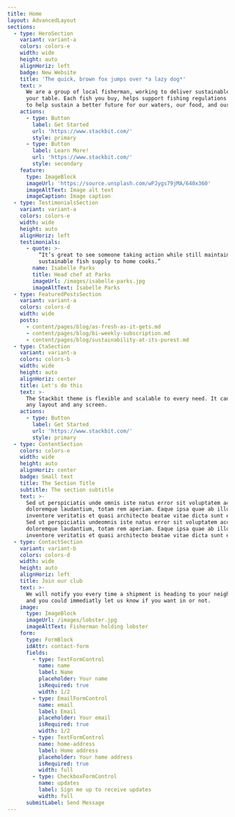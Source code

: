 ```yaml
---
title: Home
layout: AdvancedLayout
sections:
  - type: HeroSection
    variant: variant-a
    colors: colors-e
    width: wide
    height: auto
    alignHoriz: left
    badge: New Website
    title: 'The quick, brown fox jumps over *a lazy dog*'
    text: >
      We are a group of local fisherman, working to deliver sustainable fish to
      your table. Each fish you buy, helps support fishing regulations and laws,
      to help sustain a better future for our waters, our food, and our globe.
    actions:
      - type: Button
        label: Get Started
        url: 'https://www.stackbit.com/'
        style: primary
      - type: Button
        label: Learn More!
        url: 'https://www.stackbit.com/'
        style: secondary
    feature:
      type: ImageBlock
      imageUrl: 'https://source.unsplash.com/wPJygs79jMA/640x360'
      imageAltText: Image alt text
      imageCaption: Image caption
  - type: TestimonialsSection
    variant: variant-a
    colors: colors-e
    width: wide
    height: auto
    alignHoriz: left
    testimonials:
      - quote: >-
          “It’s great to see someone taking action while still maintaining a
          sustainable fish supply to home cooks.”
        name: Isabelle Parks
        title: Head chef at Parks
        imageUrl: /images/isabelle-parks.jpg
        imageAltText: Isabelle Parks
  - type: FeaturedPostsSection
    variant: variant-a
    colors: colors-d
    width: wide
    posts:
      - content/pages/blog/as-fresh-as-it-gets.md
      - content/pages/blog/bi-weekly-subscription.md
      - content/pages/blog/sustainability-at-its-purest.md
  - type: CtaSection
    variant: variant-a
    colors: colors-b
    width: wide
    height: auto
    alignHoriz: center
    title: Let's do this
    text: >-
      The Stackbit theme is flexible and scalable to every need. It can manage
      any layout and any screen.
    actions:
      - type: Button
        label: Get Started
        url: 'https://www.stackbit.com/'
        style: primary
  - type: ContentSection
    colors: colors-e
    width: wide
    height: auto
    alignHoriz: center
    badge: Small text
    title: The Section Title
    subtitle: The section subtitle
    text: >-
      Sed ut perspiciatis unde omnis iste natus error sit voluptatem accusantium
      doloremque laudantium, totam rem aperiam. Eaque ipsa quae ab illo
      inventore veritatis et quasi architecto beatae vitae dicta sunt explicabo.
      Sed ut perspiciatis undeomnis iste natus error sit voluptatem accusantium
      doloremque laudantium, totam rem aperiam. Eaque ipsa quae ab illo
      inventore veritatis et quasi architecto beatae vitae dicta sunt explicabo.
  - type: ContactSection
    variant: variant-b
    colors: colors-d
    width: wide
    height: auto
    alignHoriz: left
    title: Join our club
    text: >-
      We will notify you every time a shipment is heading to your neighborhood,
      and you could immediatly let us know if you want in or not.
    image:
      type: ImageBlock
      imageUrl: /images/lobster.jpg
      imageAltText: Fisherman holding lobster
    form:
      type: FormBlock
      idAttr: contact-form
      fields:
        - type: TextFormControl
          name: name
          label: Name
          placeholder: Your name
          isRequired: true
          width: 1/2
        - type: EmailFormControl
          name: email
          label: Email
          placeholder: Your email
          isRequired: true
          width: 1/2
        - type: TextFormControl
          name: home-address
          label: Home address
          placeholder: Your home address
          isRequired: true
          width: full
        - type: CheckboxFormControl
          name: updates
          label: Sign me up to receive updates
          width: full
      submitLabel: Send Message
---
```

